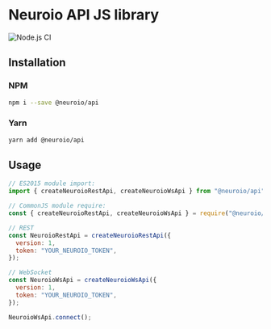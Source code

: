 # Neuroio API JS library

![Node.js CI](https://github.com/neuroio/neuroio-js/workflows/Node.js%20CI/badge.svg)

## Installation

### NPM

```bash
npm i --save @neuroio/api
```

### Yarn

```bash
yarn add @neuroio/api
```

## Usage

```js
// ES2015 module import:
import { createNeuroioRestApi, createNeuroioWsApi } from "@neuroio/api";

// CommonJS module require:
const { createNeuroioRestApi, createNeuroioWsApi } = require("@neuroio/api");

// REST
const NeuroioRestApi = createNeuroioRestApi({
  version: 1,
  token: "YOUR_NEUROIO_TOKEN",
});

// WebSocket
const NeuroioWsApi = createNeuroioWsApi({
  version: 1,
  token: "YOUR_NEUROIO_TOKEN",
});

NeuroioWsApi.connect();
```

